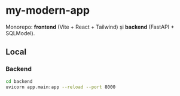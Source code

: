 # my-modern-app

Monorepo: **frontend** (Vite + React + Tailwind) și **backend** (FastAPI + SQLModel).

## Local

### Backend
```bash
cd backend
uvicorn app.main:app --reload --port 8000
